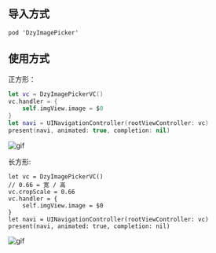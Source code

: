 ## 导入方式

```
pod 'DzyImagePicker'
```

## 使用方式

正方形：  

```swift
let vc = DzyImagePickerVC()
vc.handler = {
    self.imgView.image = $0
}
let navi = UINavigationController(rootViewController: vc)
present(navi, animated: true, completion: nil)
```

![gif](https://github.com/dzyding/ImagePicker/blob/master/demo1.gif)  


长方形:  

```
let vc = DzyImagePickerVC()
// 0.66 = 宽 / 高
vc.cropScale = 0.66
vc.handler = {
    self.imgView.image = $0
}
let navi = UINavigationController(rootViewController: vc)
present(navi, animated: true, completion: nil)
```

![gif](https://github.com/dzyding/ImagePicker/blob/master/demo2.gif)